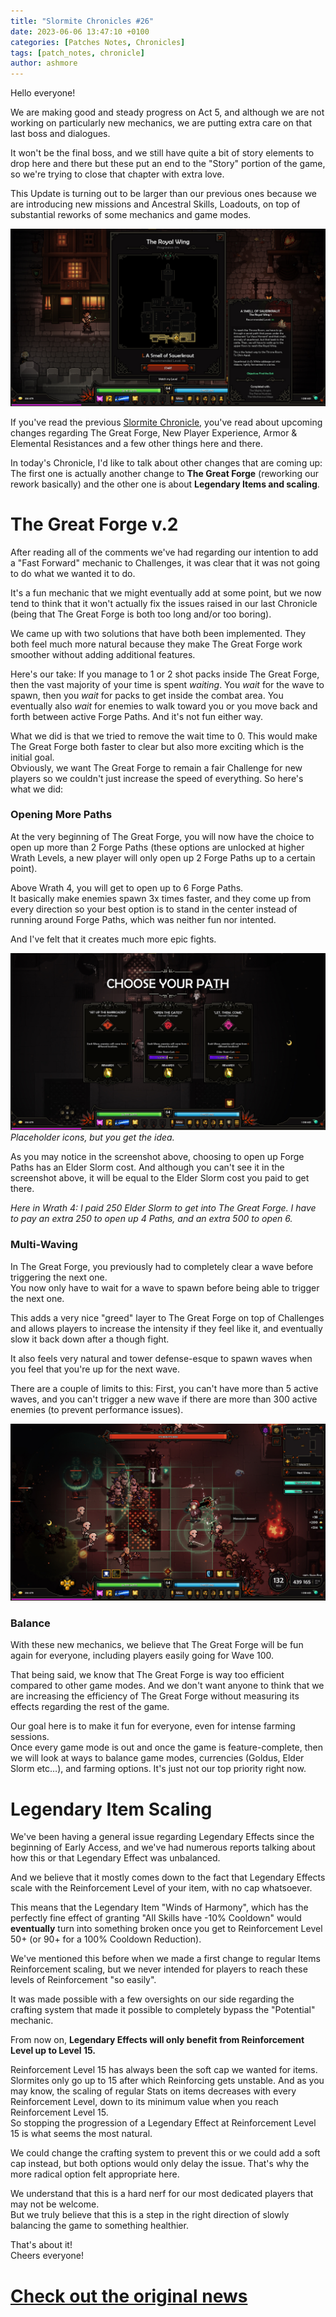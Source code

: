 ```yaml
---
title: "Slormite Chronicles #26"
date: 2023-06-06 13:47:10 +0100
categories: [Patches Notes, Chronicles]
tags: [patch_notes, chronicle]
author: ashmore
---
```

Hello everyone!  
  
  
We are making good and steady progress on Act 5, and although we are not working on particularly new mechanics, we are putting extra care on that last boss and dialogues.  
  
It won't be the final boss, and we still have quite a bit of story elements to drop here and there but these put an end to the "Story" portion of the game, so we're trying to close that chapter with extra love.  
  
This Update is turning out to be larger than our previous ones because we are introducing new missions and Ancestral Skills, Loadouts, on top of substantial reworks of some mechanics and game modes.  
  
![](/assets/patch_notes/c1143a8a3fb74aaef21126ab63e5718d5a0e400a)  
  
If you've read the previous [Slormite Chronicle](https://steamcommunity.com/games/1104280/announcements/detail/3719453992477321493), you've read about upcoming changes regarding The Great Forge, New Player Experience, Armor & Elemental Resistances and a few other things here and there.  
  
In today's Chronicle, I'd like to talk about other changes that are coming up: The first one is actually another change to **The Great Forge** (reworking our rework basically) and the other one is about **Legendary Items and scaling**.  
  
  

The Great Forge v.2
===================

  
After reading all of the comments we've had regarding our intention to add a "Fast Forward" mechanic to Challenges, it was clear that it was not going to do what we wanted it to do.  
  
It's a fun mechanic that we might eventually add at some point, but we now tend to think that it won't actually fix the issues raised in our last Chronicle (being that The Great Forge is both too long and/or too boring).  
  
We came up with two solutions that have both been implemented. They both feel much more natural because they make The Great Forge work smoother without adding additional features.  
  
Here's our take: If you manage to 1 or 2 shot packs inside The Great Forge, then the vast majority of your time is spent *waiting*. You *wait* for the wave to spawn, then you *wait* for packs to get inside the combat area. You eventually also *wait* for enemies to walk toward you or you move back and forth between active Forge Paths. And it's not fun either way.  
  
What we did is that we tried to remove the wait time to 0. This would make The Great Forge both faster to clear but also more exciting which is the initial goal.  
Obviously, we want The Great Forge to remain a fair Challenge for new players so we couldn't just increase the speed of everything. So here's what we did:  
  

### Opening More Paths

  
At the very beginning of The Great Forge, you will now have the choice to open up more than 2 Forge Paths (these options are unlocked at higher Wrath Levels, a new player will only open up 2 Forge Paths up to a certain point).  
  
Above Wrath 4, you will get to open up to 6 Forge Paths.  
It basically make enemies spawn 3x times faster, and they come up from every direction so your best option is to stand in the center instead of running around Forge Paths, which was neither fun nor intented.  
  
And I've felt that it creates much more epic fights.  
  
![](/assets/patch_notes/224097ad39f1b15e8c2e1d1850a330740b06b5d6)  
*Placeholder icons, but you get the idea.*  
  
As you may notice in the screenshot above, choosing to open up Forge Paths has an Elder Slorm cost. And although you can't see it in the screenshot above, it will be equal to the Elder Slorm cost you paid to get there.   
  
*Here in Wrath 4: I paid 250 Elder Slorm to get into The Great Forge. I have to pay an extra 250 to open up 4 Paths, and an extra 500 to open 6.*  
  

### Multi-Waving

  
In The Great Forge, you previously had to completely clear a wave before triggering the next one.   
You now only have to wait for a wave to spawn before being able to trigger the next one.  
  
This adds a very nice "greed" layer to The Great Forge on top of Challenges and allows players to increase the intensity if they feel like it, and eventually slow it back down after a though fight.  
  
It also feels very natural and tower defense-esque to spawn waves when you feel that you're up for the next wave.  
  
There are a couple of limits to this: First, you can't have more than 5 active waves, and you can't trigger a new wave if there are more than 300 active enemies (to prevent performance issues).  
  
![](/assets/patch_notes/197c7fa41f3b39914293187a9fde523faa467f95)  
  

### Balance

  
With these new mechanics, we believe that The Great Forge will be fun again for everyone, including players easily going for Wave 100.  
  
That being said, we know that The Great Forge is way too efficient compared to other game modes. And we don't want anyone to think that we are increasing the efficiency of The Great Forge without measuring its effects regarding the rest of the game.   
  
Our goal here is to make it fun for everyone, even for intense farming sessions.  
Once every game mode is out and once the game is feature-complete, then we will look at ways to balance game modes, currencies (Goldus, Elder Slorm etc…), and farming options. It's just not our top priority right now.  
  
  

Legendary Item Scaling
======================

  
We've been having a general issue regarding Legendary Effects since the beginning of Early Access, and we've had numerous reports talking about how this or that Legendary Effect was unbalanced.  
  
And we believe that it mostly comes down to the fact that Legendary Effects scale with the Reinforcement Level of your item, with no cap whatsoever.  
  
This means that the Legendary Item "Winds of Harmony", which has the perfectly fine effect of granting "All Skills have -10% Cooldown" would **eventually** turn into something broken once you get to Reinforcement Level 50+ (or 90+ for a 100% Cooldown Reduction).  
  
We've mentioned this before when we made a first change to regular Items Reinforcement scaling, but we never intended for players to reach these levels of Reinforcement "so easily".  
  
It was made possible with a few oversights on our side regarding the crafting system that made it possible to completely bypass the "Potential" mechanic.  
  
From now on, **Legendary Effects will only benefit from Reinforcement Level up to Level 15.**   
  
Reinforcement Level 15 has always been the soft cap we wanted for items.   
Slormites only go up to 15 after which Reinforcing gets unstable. And as you may know, the scaling of regular Stats on items decreases with every Reinforcement Level, down to its minimum value when you reach Reinforcement Level 15.  
So stopping the progression of a Legendary Effect at Reinforcement Level 15 is what seems the most natural.  
  
We could change the crafting system to prevent this or we could add a soft cap instead, but both options would only delay the issue. That's why the more radical option felt appropriate here.  
  
We understand that this is a hard nerf for our most dedicated players that may not be welcome.  
But we truly believe that this is a step in the right direction of slowly balancing the game to something healthier.  
  
  
That's about it!  
Cheers everyone!

# <a href="https://steamstore-a.akamaihd.net/news/externalpost/steam_community_announcements/5151601211244083110" target="_blank">Check out the original news</a>